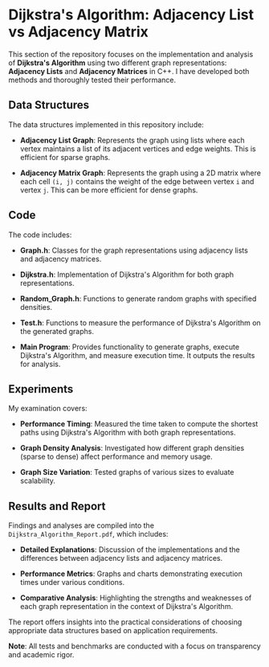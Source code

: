 # Dijkstra's Algorithm: Adjacency List vs Adjacency Matrix

This section of the repository focuses on the implementation and analysis of **Dijkstra's Algorithm** using two different graph representations: **Adjacency Lists** and **Adjacency Matrices** in C++. I have developed both methods and thoroughly tested their performance.

## Data Structures

The data structures implemented in this repository include:

- **Adjacency List Graph**: Represents the graph using lists where each vertex maintains a list of its adjacent vertices and edge weights. This is efficient for sparse graphs.

- **Adjacency Matrix Graph**: Represents the graph using a 2D matrix where each cell `(i, j)` contains the weight of the edge between vertex `i` and vertex `j`. This can be more efficient for dense graphs.

## Code

The code includes:

- **Graph.h**: Classes for the graph representations using adjacency lists and adjacency matrices.

- **Dijkstra.h**: Implementation of Dijkstra's Algorithm for both graph representations.

- **Random_Graph.h**: Functions to generate random graphs with specified densities.

- **Test.h**: Functions to measure the performance of Dijkstra's Algorithm on the generated graphs.

- **Main Program**: Provides functionality to generate graphs, execute Dijkstra's Algorithm, and measure execution time. It outputs the results for analysis.

## Experiments

My examination covers:

- **Performance Timing**: Measured the time taken to compute the shortest paths using Dijkstra's Algorithm with both graph representations.

- **Graph Density Analysis**: Investigated how different graph densities (sparse to dense) affect performance and memory usage.

- **Graph Size Variation**: Tested graphs of various sizes to evaluate scalability.

## Results and Report

Findings and analyses are compiled into the `Dijkstra_Algorithm_Report.pdf`, which includes:

- **Detailed Explanations**: Discussion of the implementations and the differences between adjacency lists and adjacency matrices.

- **Performance Metrics**: Graphs and charts demonstrating execution times under various conditions.

- **Comparative Analysis**: Highlighting the strengths and weaknesses of each graph representation in the context of Dijkstra's Algorithm.

The report offers insights into the practical considerations of choosing appropriate data structures based on application requirements.

**Note**: All tests and benchmarks are conducted with a focus on transparency and academic rigor.
